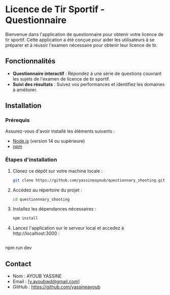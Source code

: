 # Licence de Tir Sportif - Questionnaire

Bienvenue dans l'application de questionnaire pour obtenir votre licence de tir sportif. Cette application a été conçue pour aider les utilisateurs à se préparer et à réussir l'examen nécessaire pour obtenir leur licence de tir.

## Fonctionnalités

- **Questionnaire interactif** : Répondez à une série de questions couvrant les sujets de l'examen de licence de tir sportif.
- **Suivi des résultats** : Suivez vos performances et identifiez les domaines à améliorer.

## Installation

### Prérequis

Assurez-vous d'avoir installé les éléments suivants :

- [Node.js](https://nodejs.org/) (version 14 ou supérieure)
- [npm](https://www.npmjs.com/)

### Étapes d'installation

1. Clonez ce dépôt sur votre machine locale :
   ```bash
   git clone https://github.com/yassineayoub/questionnary_shooting.git

2. Accédez au répertoire du projet :
   ```bash
   cd questionnnary_shooting

3. Installez les dépendances nécessaires :
   ```bash
   npm install

5. Lancez l'application sur le serveur local et accedez à http://localhost:3000 :
   ```bash
  npm run dev

## Contact

- Nom : AYOUB YASSINE
- Email : [y.ayoubwd@gmail.com]
- GitHub : https://github.com/yassineayoub
